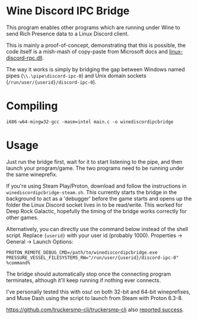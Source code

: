 Wine Discord IPC Bridge
=======================

This program enables other programs which are running under Wine to send Rich
Presence data to a Linux Discord client.

This is mainly a proof-of-concept, demonstrating that this is possible, the
code itself is a mish-mash of copy-paste from Microsoft docs and
[linux-discord-rpc.dll](https://github.com/goeo-/discord-rpc/blob/linux-under-wine/src/connection_win.cpp).

The way it works is simply by bridging the gap between Windows named pipes
(`\\.\pipe\discord-ipc-0`) and Unix domain sockets
(`/run/user/{userid}/discord-ipc-0`).

Compiling
=========

    i686-w64-mingw32-gcc -masm=intel main.c -o winediscordipcbridge

Usage
=====

Just run the bridge first, wait for it to start listening to the pipe, and
then launch your program/game. The two programs need to be running under the
same wineprefix.

If you're using Steam Play/Proton, download and follow the instructions in
`winediscordipcbridge-steam.sh`. This currently starts the bridge in the
background to act as a 'debugger' before the game starts and opens up the folder
the Linux Discord socket lives in to be read/write. This worked for Deep Rock
Galactic, hopefully the timing of the bridge works correctly for other games.

Alternatively, you can directly use the command below instead of the shell
script. Replace `{userid}` with your user id (probably 1000). Properties ->
General -> Launch Options:

    PROTON_REMOTE_DEBUG_CMD=/path/to/winediscordipcbridge.exe PRESSURE_VESSEL_FILESYSTEMS_RW="/run/user/{userid}/discord-ipc-0" %command%

The bridge should automatically stop once the connecting program terminates, although
it'll keep running if nothing ever connects.

I've personally tested this with osu! on both 32-bit and 64-bit wineprefixes,
and Muse Dash using the script to launch from Steam with Proton 6.3-8.

https://github.com/truckersmp-cli/truckersmp-cli also [reported success](https://github.com/0e4ef622/wine-discord-ipc-bridge/issues/6#issuecomment-712266806).

